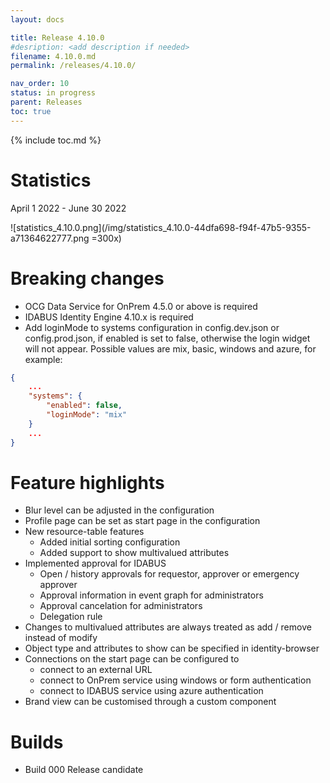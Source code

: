 ```yaml
---
layout: docs

title: Release 4.10.0
#desription: <add description if needed>
filename: 4.10.0.md
permalink: /releases/4.10.0/

nav_order: 10
status: in progress
parent: Releases
toc: true
---
```


{% include toc.md %}


# Statistics

April 1 2022 - June 30 2022

![statistics_4.10.0.png](/img/statistics_4.10.0-44dfa698-f94f-47b5-9355-a71364622777.png =300x)

# Breaking changes

- OCG Data Service for OnPrem 4.5.0 or above is required
- IDABUS Identity Engine 4.10.x is required
- Add loginMode to systems configuration in config.dev.json or config.prod.json, if enabled is set to false, otherwise the login widget will not appear. Possible values are mix, basic, windows and azure, for example:
```json
{
    ...
    "systems": {
        "enabled": false,
        "loginMode": "mix"
    }
    ...
}
```

# Feature highlights

- Blur level can be adjusted in the configuration
- Profile page can be set as start page in the configuration
- New resource-table features
  - Added initial sorting configuration
  - Added support to show multivalued attributes
- Implemented approval for IDABUS
  - Open / history approvals for requestor, approver or emergency approver
  - Approval information in event graph for administrators
  - Approval cancelation for administrators
  - Delegation rule
- Changes to multivalued attributes are always treated as add / remove instead of modify
- Object type and attributes to show can be specified in identity-browser
- Connections on the start page can be configured to
  - connect to an external URL
  - connect to OnPrem service using windows or form authentication
  - connect to IDABUS service using azure authentication
- Brand view can be customised through a custom component

# Builds

- Build 000
Release candidate
